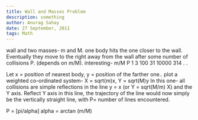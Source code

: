 ```yaml
---
title: Wall and Masses Problem
description: something
author: Anurag Sahay
date: 27 September, 2011
tags: Math
---
```


wall and two masses- m and M. one body hits the one closer to the wall. Eventually they move to the right away from the wall after some number of collisions P. (depends on m/M).
interesting- 
m/M      P
1        3
100      31
10000    314
.
.

Let x = position of nearest body, y = position of the farther one..
plot a weighted co-ordinated system- X = sqrt(m)x, Y = sqrt(M)y
In this one- all collisions are simple reflections in the line y = x (or Y = sqrt(M/m) X)
and the Y axis.
Reflect Y axis in this line, the trajectory of the line would now simply be the vertically straight line, with P= number of lines encountered.

P = [pi/alpha]
alpha = arctan (m/M)
